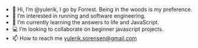 - 👋 Hi, I’m @yulerik, I go by Forrest. Being in the woods is my preference.
- 👀 I’m interested in running and software engineering.
- 🌱 I’m currently learning the answers to life and JavaScript.
- 💻 I’m looking to collaborate on beginner javascript projects.
- 📫 How to reach me yulerik.sorensen@gmail.com

<!---
yulerik/yulerik is a ✨ special ✨ repository because its `README.md` (this file) appears on your GitHub profile.
You can click the Preview link to take a look at your changes.
--->
